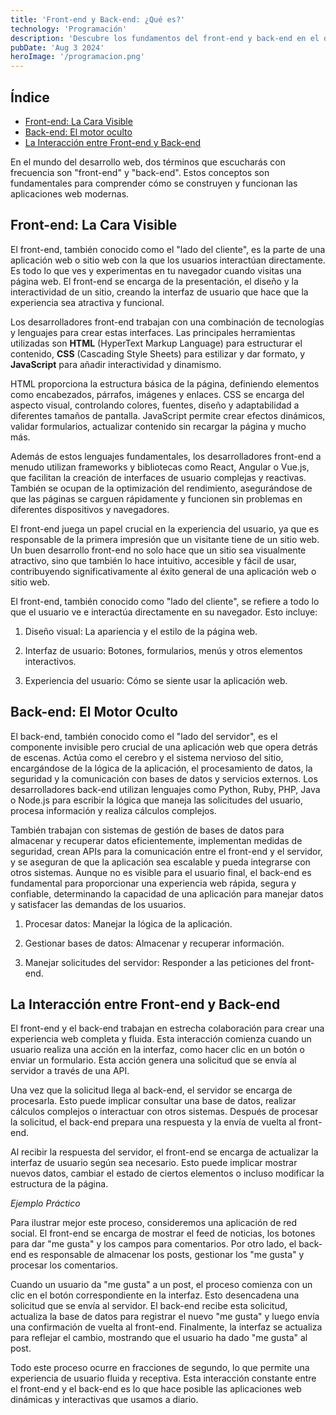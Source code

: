 ```yaml
---
title: 'Front-end y Back-end: ¿Qué es?'
technology: 'Programación'
description: 'Descubre los fundamentos del front-end y back-end en el desarrollo web y cómo interactúan para crear aplicaciones web'
pubDate: 'Aug 3 2024'
heroImage: '/programacion.png'
---
```

## Índice
- [Front-end: La Cara Visible](#front-end-la-cara-visible)
- [Back-end: El motor oculto](#back-end-el-motor-oculto)
- [La Interacción entre Front-end y Back-end](#la-interacción-entre-front-end-y-back-end)

En el mundo del desarrollo web, dos términos que escucharás con frecuencia son "front-end" y "back-end". Estos conceptos son fundamentales para comprender cómo se construyen y funcionan las aplicaciones web modernas.

## Front-end: La Cara Visible
El front-end, también conocido como el "lado del cliente", es la parte de una aplicación web o sitio web con la que los usuarios interactúan directamente. Es todo lo que ves y experimentas en tu navegador cuando visitas una página web. El front-end se encarga de la presentación, el diseño y la interactividad de un sitio, creando la interfaz de usuario que hace que la experiencia sea atractiva y funcional.

Los desarrolladores front-end trabajan con una combinación de tecnologías y lenguajes para crear estas interfaces. Las principales herramientas utilizadas son **HTML** (HyperText Markup Language) para estructurar el contenido, **CSS** (Cascading Style Sheets) para estilizar y dar formato, y **JavaScript** para añadir interactividad y dinamismo.

HTML proporciona la estructura básica de la página, definiendo elementos como encabezados, párrafos, imágenes y enlaces. CSS se encarga del aspecto visual, controlando colores, fuentes, diseño y adaptabilidad a diferentes tamaños de pantalla. JavaScript permite crear efectos dinámicos, validar formularios, actualizar contenido sin recargar la página y mucho más.

Además de estos lenguajes fundamentales, los desarrolladores front-end a menudo utilizan frameworks y bibliotecas como React, Angular o Vue.js, que facilitan la creación de interfaces de usuario complejas y reactivas. También se ocupan de la optimización del rendimiento, asegurándose de que las páginas se carguen rápidamente y funcionen sin problemas en diferentes dispositivos y navegadores.

El front-end juega un papel crucial en la experiencia del usuario, ya que es responsable de la primera impresión que un visitante tiene de un sitio web. Un buen desarrollo front-end no solo hace que un sitio sea visualmente atractivo, sino que también lo hace intuitivo, accesible y fácil de usar, contribuyendo significativamente al éxito general de una aplicación web o sitio web.

El front-end, también conocido como "lado del cliente", se refiere a todo lo que el usuario ve e interactúa directamente en su navegador. Esto incluye:
1. Diseño visual: La apariencia y el estilo de la página web.

2. Interfaz de usuario: Botones, formularios, menús y otros elementos interactivos.

3. Experiencia del usuario: Cómo se siente usar la aplicación web.

## Back-end: El Motor Oculto
El back-end, también conocido como el "lado del servidor", es el componente invisible pero crucial de una aplicación web que opera detrás de escenas. Actúa como el cerebro y el sistema nervioso del sitio, encargándose de la lógica de la aplicación, el procesamiento de datos, la seguridad y la comunicación con bases de datos y servicios externos. Los desarrolladores back-end utilizan lenguajes como Python, Ruby, PHP, Java o Node.js para escribir la lógica que maneja las solicitudes del usuario, procesa información y realiza cálculos complejos. 

También trabajan con sistemas de gestión de bases de datos para almacenar y recuperar datos eficientemente, implementan medidas de seguridad, crean APIs para la comunicación entre el front-end y el servidor, y se aseguran de que la aplicación sea escalable y pueda integrarse con otros sistemas. Aunque no es visible para el usuario final, el back-end es fundamental para proporcionar una experiencia web rápida, segura y confiable, determinando la capacidad de una aplicación para manejar datos y satisfacer las demandas de los usuarios.
1. Procesar datos: Manejar la lógica de la aplicación.

2. Gestionar bases de datos: Almacenar y recuperar información.

3. Manejar solicitudes del servidor: Responder a las peticiones del front-end.

## La Interacción entre Front-end y Back-end
El front-end y el back-end trabajan en estrecha colaboración para crear una experiencia web completa y fluida. Esta interacción comienza cuando un usuario realiza una acción en la interfaz, como hacer clic en un botón o enviar un formulario. Esta acción genera una solicitud que se envía al servidor a través de una API.

Una vez que la solicitud llega al back-end, el servidor se encarga de procesarla. Esto puede implicar consultar una base de datos, realizar cálculos complejos o interactuar con otros sistemas. Después de procesar la solicitud, el back-end prepara una respuesta y la envía de vuelta al front-end.

Al recibir la respuesta del servidor, el front-end se encarga de actualizar la interfaz de usuario según sea necesario. Esto puede implicar mostrar nuevos datos, cambiar el estado de ciertos elementos o incluso modificar la estructura de la página.

*Ejemplo Práctico*

Para ilustrar mejor este proceso, consideremos una aplicación de red social. El front-end se encarga de mostrar el feed de noticias, los botones para dar "me gusta" y los campos para comentarios. Por otro lado, el back-end es responsable de almacenar los posts, gestionar los "me gusta" y procesar los comentarios.

Cuando un usuario da "me gusta" a un post, el proceso comienza con un clic en el botón correspondiente en la interfaz. Esto desencadena una solicitud que se envía al servidor. El back-end recibe esta solicitud, actualiza la base de datos para registrar el nuevo "me gusta" y luego envía una confirmación de vuelta al front-end. Finalmente, la interfaz se actualiza para reflejar el cambio, mostrando que el usuario ha dado "me gusta" al post.

Todo este proceso ocurre en fracciones de segundo, lo que permite una experiencia de usuario fluida y receptiva. Esta interacción constante entre el front-end y el back-end es lo que hace posible las aplicaciones web dinámicas y interactivas que usamos a diario.
